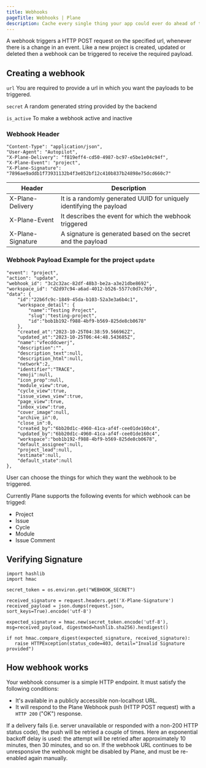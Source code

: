 ```yaml
---
title: Webhooks
pageTitle: Webhooks | Plane
description: Cache every single thing your app could ever do ahead of time, so your code never even has to run at all.
---
```


A webhook triggers a HTTP POST request on the specified url, whenever there is a change in an event. Like a new project is created, updated or deleted then a webhook can be triggered to receive the required payload.

## Creating a webhook

`url` You are required to provide a url in which you want the payloads to be triggered.

`secret` A random generated string provided by the backend

`is_active` To make a webhook active and inactive

### Webhook Header

```
"Content-Type": "application/json",
"User-Agent": "Autopilot",
"X-Plane-Delivery": "f819eff4-cd50-4987-bc97-e5be1e04c94f",
"X-Plane-Event": "project",
"X-Plane-Signature": "7896ae9addb1f73931132b4f3e052bf12c410b837b24898e75dcd660c7"
```

| Header            | Description                                                          |
| ----------------- | -------------------------------------------------------------------- |
| X-Plane-Delivery  | It is a randomly generated UUID for uniquely identifying the payload |
| X-Plane-Event     | It describes the event for which the webhook triggered               |
| X-Plane-Signature | A signature is generated based on the secret and the payload         |

### Webhook Payload Example for the project `update`

```
"event": "project",
"action": "update",
"webhook_id": "3c2c32ac-82df-48b3-be2a-a3e21dbe8692",
"workspace_id": "d2d97c94-a6ad-4012-b526-5577c0d7c769",
"data": {
	"id":"22b6fc9c-1849-45da-b103-52a3e3a6b4c1",
    "workspace_detail": {
        "name":"Testing Project",
        "slug":"testing-project",
        "id":"bob1b192-f988-4bf9-b569-825de8cb0678"
    },
	"created_at":"2023-10-25T04:38:59.566962Z",
	"updated_at":"2023-10-25T06:44:48.543685Z",
	"name":"vfecddcwerj",
	"description":"",
	"description_text":null,
	"description_html":null,
	"network":2,
	"identifier":"TRACE",
	"emoji":null,
	"icon_prop":null,
	"module_view":true,
	"cycle_view":true,
	"issue_views_view":true,
	"page_view":true,
	"inbox_view":true,
	"cover_image":null,
	"archive_in":0,
	"close_in":0,
	"created_by":"6bb20d1c-4960-41ca-af4f-cee01de160c4",
	"updated_by":"6bb20d1c-4960-41ca-af4f-cee01de160c4",
	"workspace":"bob1b192-f988-4bf9-b569-825de8cb0678",
	"default_assignee":null,
	"project_lead":null,
	"estimate":null,
	"default_state":null
},
```

User can choose the things for which they want the webhook to be triggered.

Currently Plane supports the following events for which webhook can be trigged:

- Project
- Issue
- Cycle
- Module
- Issue Comment

## Verifying Signature

```
import hashlib
import hmac

secret_token = os.environ.get("WEBHOOK_SECRET")

received_signature = request.headers.get('X-Plane-Signature')
received_payload = json.dumps(request.json, sort_keys=True).encode('utf-8')

expected_signature = hmac.new(secret_token.encode('utf-8'), msg=received_payload, digestmod=hashlib.sha256).hexdigest()

if not hmac.compare_digest(expected_signature, received_signature):
   raise HTTPException(status_code=403, detail="Invalid Signature provided")
```

## How webhook works

Your webhook consumer is a simple HTTP endpoint. It must satisfy the following conditions:

- It's available in a publicly accessible non-localhost URL.
- It will respond to the Plane Webhook push (HTTP POST request) with a `HTTP 200` ("OK") response.

If a delivery fails (i.e. server unavailable or responded with a non-200 HTTP status code), the push will be retried a couple of times. Here an exponential backoff delay is used: the attempt will be retried after approximately 10 minutes, then 30 minutes, and so on. If the webhook URL continues to be unresponsive the webhook might be disabled by Plane, and must be re-enabled again manually.
